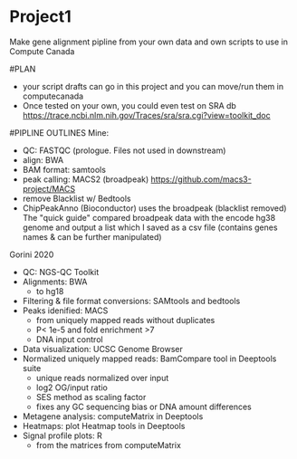 # Project1
Make gene alignment pipline from your own data and own scripts
to use in Compute Canada

#PLAN
- your script drafts can go in this project and you can move/run them in computecanada
- Once tested on your own, you could even test on SRA db
    https://trace.ncbi.nlm.nih.gov/Traces/sra/sra.cgi?view=toolkit_doc

#PIPLINE OUTLINES
Mine: 
- QC: FASTQC (prologue. Files not used in downstream)
- align: BWA
- BAM format: samtools
- peak calling: MACS2 (broadpeak)
    https://github.com/macs3-project/MACS
- remove Blacklist w/ Bedtools
- ChipPeakAnno (Bioconductor)
    uses the broadpeak (blacklist removed) 
    The "quick guide" compared broadpeak data with the encode hg38 genome and output a list which I saved as a csv file
        (contains genes names & can be further manipulated)

Gorini 2020
- QC: NGS-QC Toolkit
- Alignments: BWA
    - to hg18
- Filtering & file format conversions: SAMtools and bedtools
- Peaks idenified: MACS
    - from uniquely mapped reads without duplicates
    - P< 1e-5 and fold enrichment >7
    - DNA input control
- Data visualization: UCSC Genome Browser
- Normalized uniquely mapped reads: BamCompare tool in Deeptools suite
    - unique reads normalized over input 
    - log2 OG/input ratio
    - SES method as scaling factor
    - fixes any GC sequencing bias or DNA amount differences
- Metagene analysis: computeMatrix in Deeptools
- Heatmaps: plot Heatmap tools in Deeptools
- Signal profile plots: R 
    - from the matrices from computeMatrix